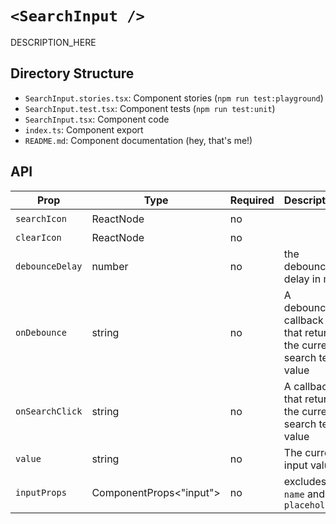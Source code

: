 # `<SearchInput />`

DESCRIPTION_HERE

## Directory Structure

- `SearchInput.stories.tsx`: Component stories (`npm run test:playground`)
- `SearchInput.test.tsx`: Component tests (`npm run test:unit`)
- `SearchInput.tsx`: Component code
- `index.ts`: Component export
- `README.md`: Component documentation (hey, that's me!)

## API

| Prop            | Type                    | Required | Description                                                     | Default |
| --------------- | ----------------------- | -------- | --------------------------------------------------------------- | ------- |
| `searchIcon`    | ReactNode               | no       |                                                                 | 🔍      |
| `clearIcon`     | ReactNode               | no       |                                                                 | ❎      |
| `debounceDelay` | number                  | no       | the debounce delay in ms                                        | 300     |
| `onDebounce`    | string                  | no       | A debounced callback that returns the current search term value |         |
| `onSearchClick` | string                  | no       | A callback that returns the current search term value           |         |
| `value`         | string                  | no       | The current input value                                         |         |
| `inputProps`    | ComponentProps<"input"> | no       | excludes `name` and `placeholder`                               |         |
